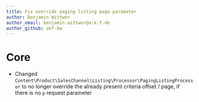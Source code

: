 ```yaml
---
title: Fix override paging listing page parameter
author: Benjamin Wittwer
author_email: benjamin.wittwer@a-k-f.de
author_github: akf-bw
---
```

# Core
* Changed `Content\Product\SalesChannel\Listing\Processor\PagingListingProcessor` to no longer override the already present criteria offset / page, if there is no `p` request parameter
